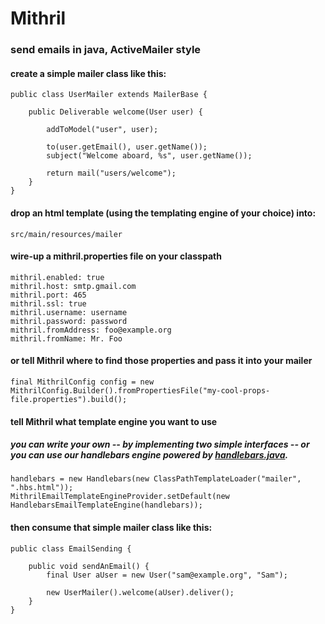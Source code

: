 # Mithril

### send emails in java, ActiveMailer style

#### create a simple mailer class like this:
```
public class UserMailer extends MailerBase {

    public Deliverable welcome(User user) {

        addToModel("user", user);

        to(user.getEmail(), user.getName());
        subject("Welcome aboard, %s", user.getName());

        return mail("users/welcome");
    }
}
```

#### drop an html template (using the templating engine of your choice) into:
```
src/main/resources/mailer
```

#### wire-up a mithril.properties file on your classpath
```
mithril.enabled: true
mithril.host: smtp.gmail.com
mithril.port: 465
mithril.ssl: true
mithril.username: username
mithril.password: password
mithril.fromAddress: foo@example.org
mithril.fromName: Mr. Foo
```
#### or tell Mithril where to find those properties and pass it into your mailer
```
final MithrilConfig config = new MithrilConfig.Builder().fromPropertiesFile("my-cool-props-file.properties").build();
```

#### tell Mithril what template engine you want to use
##### you can write your own -- by implementing two simple interfaces -- or you can use our handlebars engine powered by [handlebars.java](https://github.com/jknack/handlebars.java).
```
handlebars = new Handlebars(new ClassPathTemplateLoader("mailer", ".hbs.html"));
MithrilEmailTemplateEngineProvider.setDefault(new HandlebarsEmailTemplateEngine(handlebars));
```

#### then consume that simple mailer class like this:
```
public class EmailSending {

    public void sendAnEmail() {
        final User aUser = new User("sam@example.org", "Sam");

        new UserMailer().welcome(aUser).deliver();
    }
}
```
